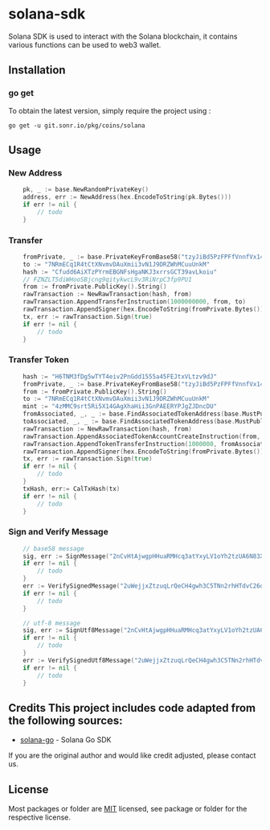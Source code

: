 # solana-sdk
Solana SDK is used to interact with the Solana blockchain, it contains various functions can be used to web3 wallet.

## Installation

### go get

To obtain the latest version, simply require the project using :

```shell
go get -u git.sonr.io/pkg/coins/solana
```

## Usage
### New Address
```go
    pk, _ := base.NewRandomPrivateKey()
	address, err := NewAddress(hex.EncodeToString(pk.Bytes()))
    if err != nil {
        // todo
    }
```

###  Transfer
```go
	fromPrivate, _ := base.PrivateKeyFromBase58("tzyJiBd5PzFPFfVnnfVx14rsfC8FKW8idpJwNhH6FxzZAdhgBp4CrDxcUW9D89f5k3W6WhVnybbAw7RRB2HPxnt")
	to := "7NRmECq1R4tCtXNvmvDAuXmii3vN1J9DRZWhMCuuUnkM"
	hash := "Cfudd6AiXTzPYrmEBGNFsHgaNKJ3xrrsGCT39avLkoiu"
	// FZNZLT5diWHooSBjcng9qitykwcL9v3RiNrpC3fp9PU1
	from := fromPrivate.PublicKey().String()
	rawTransaction := NewRawTransaction(hash, from)
	rawTransaction.AppendTransferInstruction(1000000000, from, to)
	rawTransaction.AppendSigner(hex.EncodeToString(fromPrivate.Bytes()))
	tx, err := rawTransaction.Sign(true)
	if err != nil {
		// todo
	}
```

### Transfer Token
```go
	hash := "H6TNM3fDg5wTYT4eiv2PnGdd1555a45FEJtxVLtzv9dJ"
	fromPrivate, _ := base.PrivateKeyFromBase58("tzyJiBd5PzFPFfVnnfVx14rsfC8FKW8idpJwNhH6FxzZAdhgBp4CrDxcUW9D89f5k3W6WhVnybbAw7RRB2HPxnt")
	from := fromPrivate.PublicKey().String()
	to := "7NRmECq1R4tCtXNvmvDAuXmii3vN1J9DRZWhMCuuUnkM"
	mint := "4zMMC9srt5Ri5X14GAgXhaHii3GnPAEERYPJgZJDncDU"
	fromAssociated, _, _ := base.FindAssociatedTokenAddress(base.MustPublicKeyFromBase58(from), base.MustPublicKeyFromBase58(mint))
	toAssociated, _, _ := base.FindAssociatedTokenAddress(base.MustPublicKeyFromBase58(to), base.MustPublicKeyFromBase58(mint))
	rawTransaction := NewRawTransaction(hash, from)
	rawTransaction.AppendAssociatedTokenAccountCreateInstruction(from, to, mint)
	rawTransaction.AppendTokenTransferInstruction(1000000, fromAssociated.String(), toAssociated.String(), from)
	rawTransaction.AppendSigner(hex.EncodeToString(fromPrivate.Bytes()))
	tx, err := rawTransaction.Sign(true)
	if err != nil {
		// todo
	}
    txHash, err:= CalTxHash(tx)
	if err != nil {
		// todo
	}

```

### Sign and Verify Message
```go
    // base58 message
    sig, err := SignMessage("2nCvHtAjwgpHHuaRMHcq3atYxyLV1oYh2tzUA6N83Xxr3sVEebEPJuY2oAb6ZwfRCYbWkHRkvw1dfsTFmpvjq3T5", "87PYrKY7ewJ25qaivxFzQ4g3fYH2ZT1CuRePJo9jCyEydJQMoVkxtS6pyAbKKBjSTxXT3PVGST3BpTpxvtEGMMQQMbbqeJAgzkF5TMNLkovkcEE7ZPm1qq6S9Ros4ZExAyckimPi8wfQW8rHhmMn9PnNaXS2bv4HJeHXXjEvzn2Ezi3CWbNQRvJs695KKtFfhGTqoabp9URM")
    if err != nil {
        // todo
    }
    err := VerifySignedMessage("2uWejjxZtzuqLrQeCH4gwh3C5TNn2rhHTdvC26dWzKfM", "87PYrKY7ewJ25qaivxFzQ4g3fYH2ZT1CuRePJo9jCyEydJQMoVkxtS6pyAbKKBjSTxXT3PVGST3BpTpxvtEGMMQQMbbqeJAgzkF5TMNLkovkcEE7ZPm1qq6S9Ros4ZExAyckimPi8wfQW8rHhmMn9PnNaXS2bv4HJeHXXjEvzn2Ezi3CWbNQRvJs695KKtFfhGTqoabp9URM", sig)
    if err != nil {
        // todo
    }

    // utf-8 message
    sig, err := SignUtf8Message("2nCvHtAjwgpHHuaRMHcq3atYxyLV1oYh2tzUA6N83Xxr3sVEebEPJuY2oAb6ZwfRCYbWkHRkvw1dfsTFmpvjq3T5", "this is a message to be signed by solana")
    if err != nil {
        // todo
    }
    err := VerifySignedUtf8Message("2uWejjxZtzuqLrQeCH4gwh3C5TNn2rhHTdvC26dWzKfM", "this is a message to be signed by solana", sig)
    if err != nil {
        // todo
    }
```

## Credits  This project includes code adapted from the following sources:  
- [solana-go](https://github.com/gagliardetto/solana-go) - Solana Go SDK

If you are the original author and would like credit adjusted, please contact us.

## License
Most packages or folder are [MIT](<https://git.sonr.io/pkg/wallets/blob/main/coins/solana/LICENSE>) licensed, see package or folder for the respective license.
